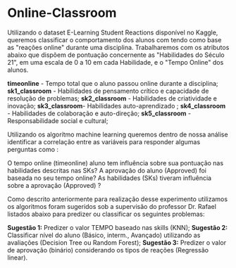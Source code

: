 # Online-Classroom

Utilizando o dataset  E-Learning Student Reactions disponível no Kaggle, queremos classificar o comportamento dos alunos com tendo como base as "reações online" durante uma disciplina.  Trabalharemos com os atributos abaixo que dispõem de pontuação concernente as "Habilidades do Século 21", em uma escala de 0 a 10 em cada Habilidade, e o "Tempo Online" dos alunos.

**timeonline** - Tempo total que o aluno passou online durante a disciplina;
**sk1_classroom** - Habilidades de pensamento crítico e capacidade de resolução de problemas; 
**sk2_classroom** - Habilidades de criatividade e inovação; 
**sk3_classroom**- Habilidades auto-aprendizado ;
**sk4_classroom** - Habilidades de colaboração e auto-direção;
**sk5_classroom** - Responsabilidade social e cultural;

Utilizando os algorítmo machine learning queremos  dentro de nossa análise identificar a correlação entre as variáveis para responder algumas perguntas como :

O tempo online (timeonline) aluno tem influência sobre sua pontuação nas habilidades descritas nas SKs?
A aprovação do aluno (Approved) foi baseada no seu tempo online?
As habilidades (SKs) tiveram influência sobre a aprovação (Approved) ?

Como descrito anteriormente para realização desse experimento utilizamos os algoritmos foram sugeridos sob a supervisão do professor Dr. Rafael listados abaixo para predizer ou classificar os seguintes problemas: 

**Sugestão 1:** Predizer o valor TEMPO baseado nas skills (KNN);
**Sugestão 2:** Classificar nível do aluno (Básico, interm., Avançado) utilizando as avaliações (Decision Tree ou Random Forest);
**Sugestão 3:** Predizer o valor de aprovação (binário) considerando os tipos de reações (Regressão linear).
